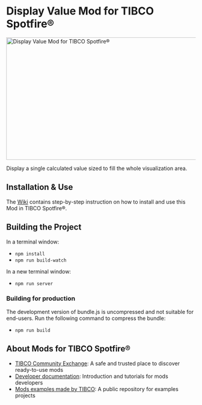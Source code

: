 # Display Value Mod for TIBCO Spotfire®

<img src="https://community.tibco.com/servlet/rtaImage?eid=ka64z00000009pE&feoid=00N4z000003259u&refid=0EM4z000003UmQy" alt="Display Value Mod for TIBCO Spotfire®" width="520" height="325">

Display a single calculated value sized to fill the whole visualization area.

## Installation & Use

The [Wiki](https://github.com/tibco/spotfire-mod-displayvalue/wiki) contains step-by-step instruction on how to install and use this Mod in TIBCO Spotfire®.

## Building the Project

In a terminal window:
- `npm install`
- `npm run build-watch`

In a new terminal window:
- `npm run server`

### Building for production

The development version of bundle.js is uncompressed and not suitable for end-users. Run the following command to compress the bundle:
- `npm run build`

## About Mods for TIBCO Spotfire®
-   [TIBCO Community Exchange](https://community.tibco.com/s/global-search/%40uri#q=mod%20for%20tibco%20spotfire&t=Exchange&sort=date%20descending): A safe and trusted place to discover ready-to-use mods
-   [Developer documentation](https://tibcosoftware.github.io/spotfire-mods/docs/): Introduction and tutorials for mods developers
-   [Mods examples made by TIBCO](https://github.com/TIBCOSoftware/spotfire-mods/releases/latest): A public repository for examples projects
